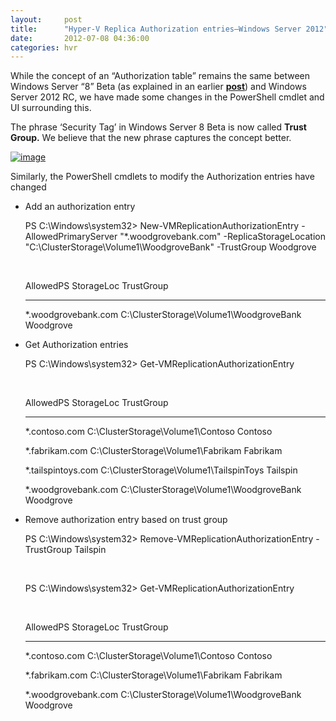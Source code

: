 ```yaml
---
layout:     post
title:      "Hyper-V Replica Authorization entries–Windows Server 2012"
date:       2012-07-08 04:36:00
categories: hvr
---
```

While the concept of an “Authorization table” remains the same between Windows Server “8” Beta (as explained in an earlier [**post**](http://blogs.technet.com/b/virtualization/archive/2012/04/09/configure-your-replica-server-to-receive-replication-traffic-from-specific-primary-server-s.aspx)) and Windows Server 2012 RC, we have made some changes in the PowerShell cmdlet and UI surrounding this.

The phrase ‘Security Tag’ in Windows Server 8 Beta is now called **Trust Group.** We believe that the new phrase captures the concept better.

[![image](https://msdnshared.blob.core.windows.net/media/TNBlogsFS/prod.evol.blogs.technet.com/CommunityServer.Blogs.Components.WeblogFiles/00/00/00/50/45/metablogapi/3225.image_thumb_7C353F5B.png)](https://msdnshared.blob.core.windows.net/media/TNBlogsFS/prod.evol.blogs.technet.com/CommunityServer.Blogs.Components.WeblogFiles/00/00/00/50/45/metablogapi/0160.image_05FAA6D4.png)

Similarly, the PowerShell cmdlets to modify the Authorization entries have changed

  * Add an authorization entry


    
    
    PS C:\Windows\system32> New-VMReplicationAuthorizationEntry -AllowedPrimaryServer "*.woodgrovebank.com" -ReplicaStorageLocation "C:\ClusterStorage\Volume1\WoodgroveBank" -TrustGroup Woodgrove
    
    
     
    
    
    AllowedPS           StorageLoc                              TrustGroup
    
    
    ---------           ----------                              ----------
    
    
    *.woodgrovebank.com C:\ClusterStorage\Volume1\WoodgroveBank Woodgrove

  * Get Authorization entries


    
    
    PS C:\Windows\system32> Get-VMReplicationAuthorizationEntry
    
    
     
    
    
    AllowedPS                             StorageLoc                              TrustGroup
    
    
    ---------                             ----------                              ----------
    
    
    *.contoso.com                         C:\ClusterStorage\Volume1\Contoso       Contoso
    
    
    *.fabrikam.com                        C:\ClusterStorage\Volume1\Fabrikam      Fabrikam
    
    
    *.tailspintoys.com                    C:\ClusterStorage\Volume1\TailspinToys  Tailspin
    
    
    *.woodgrovebank.com                   C:\ClusterStorage\Volume1\WoodgroveBank Woodgrove

  * Remove authorization entry based on trust group


    
    
    PS C:\Windows\system32> Remove-VMReplicationAuthorizationEntry -TrustGroup Tailspin
    
    
     
    
    
    PS C:\Windows\system32> Get-VMReplicationAuthorizationEntry
    
    
     
    
    
    AllowedPS                             StorageLoc                              TrustGroup
    
    
    ---------                             ----------                              ----------
    
    
    *.contoso.com                         C:\ClusterStorage\Volume1\Contoso       Contoso
    
    
    *.fabrikam.com                        C:\ClusterStorage\Volume1\Fabrikam      Fabrikam
    
    
    *.woodgrovebank.com                   C:\ClusterStorage\Volume1\WoodgroveBank Woodgrove
